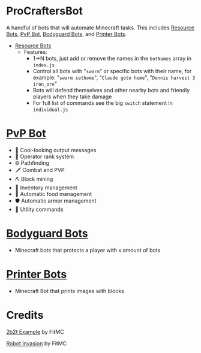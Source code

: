 # ProCraftersBot
A handful of bots that will automate Minecraft tasks. This includes [Resource Bots](#Resource-Bots), [PvP Bot](#Resource-Bots), [Bodyguard Bots](#Bodyguard-Bots), and [Printer Bots](#Printer-Bots).

- [Resource Bots](https://github.com/ProCrafters-MC-Automation/ProCraftersBot/tree/main/ResourceBots)
  - Features:
    - 1->N bots, just add or remove the names in the `botNames` array in `index.js`
    - Control all bots with "`swarm`" or specific bots with their name, for example: "`swarm sethome`", "`Claude goto home`", "`Dennis harvest 3 iron_ore`"
    - Bots will defend themselves and other nearby bots and friendly players when they take damage
    - For full list of commands see the big `switch` statement in `individual.js`


# [PvP Bot](https://github.com/ProCrafters-MC-Automation/ProCraftersBot/tree/main/UltimateBot)
  - 💞 Cool-looking output messages
  - 🤖 Operator rank system
  - 🌐 Pathfinding
  - 🗡️ Combat and PVP
  - ⛏️ Block mining
  - 🎒 Inventory management
  - 🍒 Automatic food management
  - 🛡️ Automatic armor management
  - 🔧 Utility commands

# [Bodyguard Bots](https://github.com/ProCrafters-MC-Automation/ProCraftersBot/tree/main/BodyguardBots)
  - Minecraft bots that protects a player with x amount of bots
  
# [Printer Bots](https://github.com/ProCrafters-MC-Automation/ProCraftersBot/tree/main/PrinterBots)
  - Minecraft Bot that prints images with blocks 
  
# Credits
[2b2t Example](https://www.youtube.com/watch?v=LPcPUwL6MjQ) by FitMC

[Robot Invasion](https://www.youtube.com/watch?v=No5SugTgIeg) by FitMC

